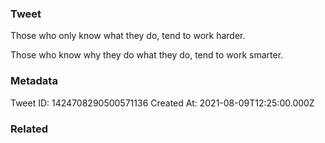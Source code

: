 ### Tweet
Those who only know what they do, tend to work harder.

Those who know why they do what they do, tend to work smarter.

### Metadata
Tweet ID: 1424708290500571136
Created At: 2021-08-09T12:25:00.000Z

### Related

